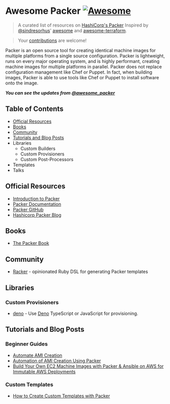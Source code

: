 # Awesome Packer [![Awesome](https://cdn.rawgit.com/sindresorhus/awesome/d7305f38d29fed78fa85652e3a63e154dd8e8829/media/badge.svg)](https://github.com/sindresorhus/awesome)


> A curated list of resources on [HashiCorp's Packer](https://www.packer.io)
> Inspired by [@sindresorhus](https://github.com/sindresorhus)' [awesome][sindresorhus] and 
> [awesome-terraform](https://github.com/shuaibiyy/awesome-terraform). 

> Your [contributions](https://github.com/dawitnida/awesome-packer/blob/master/.github/CONTRIBUTING.md) are welcome!


Packer is an open source tool for creating identical machine images for multiple platforms from a single source 
configuration. Packer is lightweight, runs on every major operating system, and is highly performant, creating machine 
images for multiple platforms in parallel. Packer does not replace configuration management like Chef or Puppet. 
In fact, when building images, Packer is able to use tools like Chef or Puppet to install software onto the image.


**_You can see the updates from [@awesome_packer](https://twitter.com/awesome_packer)_**


## Table of Contents

- [Official Resources](#official-resources)
- [Books](#books)
- [Community](#community)
- [Tutorials and Blog Posts](#tutorials-and-blog-posts)
- Libraries
   - Custom Builders
   - Custom Provisioners
   - Custom Post-Processors
- Templates
- Talks


## Official Resources

* [Introduction to Packer](https://www.packer.io/intro/)
* [Packer Documentation](https://www.packer.io/docs/)
* [Packer GitHub](https://github.com/hashicorp/packer)
* [Hashicorp Packer Blog](https://www.hashicorp.com/blog/category/packer)


## Books

* [The Packer Book](https://packerbook.com/)

## Community

* [Racker](https://github.com/aspring/racker) - opinionated Ruby DSL for generating Packer templates

## Libraries

### Custom Provisioners

* [deno](https://github.com/dontlaugh/packer-provisioner-deno) - Use [Deno](https://deno.land/) TypeScript or JavaScript for provisioning.


## Tutorials and Blog Posts

### Beginner Guides

* [Automate AMI Creation](https://devopscube.com/packer-tutorial-for-beginners/)
* [Automation of AMI Creation Using Packer](https://www.talentica.com/blogs/automation-of-ami-creation-using-packer/)
* [Build Your Own EC2 Machine Images with Packer & Ansible on AWS for Immutable AWS Deployments](https://medium.com/devopslinks/build-your-own-ec2-machine-images-with-packer-ansible-on-aws-for-immutable-aws-deployments-f7dbe81934a1)


### Custom Templates

* [How to Create Custom Templates with Packer](https://upcloud.com/community/tutorials/upcloud-packer-builder/)


[sindresorhus]: <https://github.com/sindresorhus/awesome>
